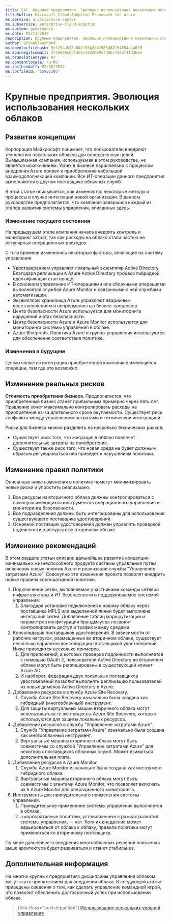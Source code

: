 ```yaml
---
title: CAF. Крупные предприятия. Эволюция использования нескольких облаков
titleSuffix: Microsoft Cloud Adoption Framework for Azure
ms.service: architecture-center
ms.subservice: enterprise-cloud-adoption
ms.custom: governance
ms.date: 02/11/2019
description: Крупные предприятия. Эволюция использования нескольких облаков
author: BrianBlanchard
ms.openlocfilehash: 5ef29aa523c04ff93b2d4f983482f94654a4a039
ms.sourcegitcommit: 273e690c0cfabbc3822089c7d8bc743ef41d2b6e
ms.translationtype: HT
ms.contentlocale: ru-RU
ms.lasthandoff: 02/08/2019
ms.locfileid: "55902396"
---
```

# <a name="large-enterprise-multi-cloud-evolution"></a>Крупные предприятия. Эволюция использования нескольких облаков

## <a name="evolution-of-the-narrative"></a>Развитие концепции

Корпорация Майкрософт понимает, что пользователи внедряют технологию нескольких облаков для определенных целей. Вымышленная компания, используемая в этом руководстве, не является исключением. Успех в бизнесе параллельно с процессом внедрения Azure привел к приобретению небольшой взаимодополняющей компании. Все ИТ-операции данного предприятия выполняются в другом поставщике облачных служб.

В этой статье описывается, как изменяются некоторые методы и процессы в случае интеграции новой организации. В данном руководстве предполагается, что компания завершила каждый из этапов развития системы управления, описанных здесь.

### <a name="evolution-of-the-current-state"></a>Изменение текущего состояния

На предыдущем этапе компания начала внедрять контроль и мониторинг затрат, так как расходы на облако стали частью ее регулярных операционных расходов.

С того времени изменились некоторые факторы, влияющие на систему управления.

- Удостоверением управляет локальный экземпляр Active Directory. Благодаря репликации в Azure Active Directory процесс гибридной идентификации стал проще.
- В основном управление ИТ-операциями или облачными операциями выполняется службой Azure Monitor и связанными с ней службами автоматизации.
- Экземпляры хранилища Azure управляют аварийным восстановлением и непрерывностью бизнес-процессов.
- Центр безопасности Azure используется для мониторинга нарушений и атак безопасности.
- Центр безопасности Azure и Azure Monitor используются для мониторинга системы управления в облаке.
- Azure Blueprints, Политика Azure и группы управления используются для обеспечения соответствия политике.

### <a name="evolution-of-the-future-state"></a>Изменения в будущем

Целью является интеграция приобретенной компании в имеющиеся операции, там где это возможно.

## <a name="evolution-of-tangible-risks"></a>Изменение реальных рисков

**Стоимость приобретения бизнеса**. Предполагается, что приобретенный бизнес станет прибыльным примерно через пять лет. Правление хочет максимально контролировать расходы на приобретение из-за длительного срока окупаемости. Существует риск конфликта между управлением затратами и технической интеграцией.

Риски для бизнеса можно разделить на несколько технических рисков:

- Существует риск того, что миграция в облако повлечет дополнительные затраты на приобретение.
- Существует также риск того, что новая среда не будет должным образом регулироваться или приведет к нарушениям политики.

## <a name="evolution-of-the-policy-statements"></a>Изменение правил политики

Описанные ниже изменения в политике помогут минимизировать новые риски и упростить реализацию.

1. Все ресурсы из вторичного облака должны контролироваться с помощью имеющихся инструментов операционного управления и мониторинга безопасности.
2. Все подразделения должны быть интегрированы для использования существующего поставщика удостоверений.
3. Основной поставщик удостоверений должен управлять проверкой подлинности в ресурсах во вторичном облаке.

## <a name="evolution-of-the-best-practices"></a>Изменение рекомендаций

В этом разделе статьи описано дальнейшее развитие концепции минимально жизнеспособного продукта системы управления путем включения новых политик Azure и реализации службы "Управление затратами Azure". Совокупно эти изменения проекта позволят внедрить новые правила корпоративной политики.

1. Подключение сетей, выполняемое участниками команды сетевой инфраструктуры и ИТ-безопасности и поддерживаемое системой управления.
    1. Благодаря установке подключения к новому облаку через поставщика MPLS или выделенной линии будет выполнена интеграция сетей. Добавление таблиц маршрутизации и параметров конфигурации брандмауэра позволит контролировать доступ и трафик между средами.
2. Консолидация поставщиков удостоверений. В зависимости от рабочих нагрузок, размещенных во вторичном облаке, существует несколько вариантов консолидации поставщиков удостоверений. Ниже приводятся несколько примеров.
    1. Для приложений, в которых проверка подлинности выполняется с помощью OAuth 2, пользователи Active Directory во вторичном облаке могут быть реплицированы в существующий клиент Azure AD.
    2. И наоборот, федерация двух локальных поставщиков удостоверений позволит выполнять репликацию пользователей из новых доменов Active Directory в Azure.
3. Добавление ресурсов в службу Azure Site Recovery.
    1. Служба Azure Site Recovery изначально была создана как гибридный (многооблачный) инструмент.
    2. Для защиты виртуальных машин вторичного облака могут использоваться те же процессы Azure Site Recovery, которые используются для защиты локальных ресурсов.
4. Добавление ресурсов в службу "Управление затратами Azure".
    1. Служба "Управление затратами Azure" изначально была создана как многооблачный инструмент.
    2. Виртуальные машины вторичного облака могут быть совместимы со службой "Управление затратами Azure" для некоторых поставщиков облачных служб. Может взиматься дополнительная плата.
5. Добавление ресурсов в Azure Monitor.
    1. Служба Azure Monitor изначально была создана как инструмент гибридного облака.
    2. Виртуальные машины вторичного облака могут быть совместимы с агентами Azure Monitor, что позволяет включать их в Azure Monitor для операционного мониторинга.
6. Инструменты для принудительного применения системы управления.
    1. Принудительное применение системы управления выполняется в облаке,
    2. а корпоративные политики, установленные в рамках развития системы управления, — нет. Хотя их внедрение может варьироваться от облака к облаку, правила политики могут применяться ко вторичному поставщику.

По мере дальнейшего внедрения многооблачных решений описанная выше архитектура будет развиваться и станет стабильнее.

## <a name="next-steps"></a>Дополнительная информация

На многих крупных предприятиях дисциплины управления облаком могут стать препятствием для внедрения облака. В следующей статье приведены сведения о том, как сделать управление командной игрой, что позволит обеспечить долгосрочный успех при использовании облака.

> [!div class="nextstepaction"]
> [Использование нескольких уровней управления](./multiple-layers-of-governance.md)
